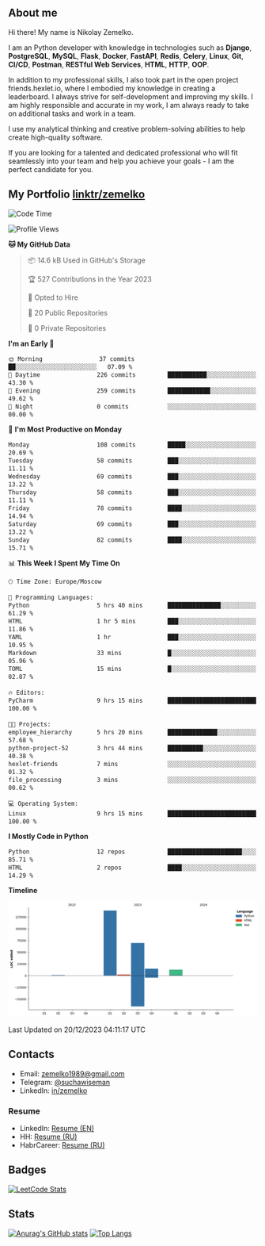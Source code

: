 ## About me
Hi there! My name is Nikolay Zemelko. 

I am an Python developer with knowledge in technologies such as **Django**, **PostgreSQL**, **MySQL**, **Flask**, **Docker**, **FastAPI**, **Redis**, **Celery**, **Linux**, **Git**, **CI/CD**, **Postman**, **RESTful Web Services**, **HTML**, **HTTP**, **OOP**.

In addition to my professional skills, I also took part in the open project friends.hexlet.io, where I embodied my knowledge in creating a leaderboard.
I always strive for self-development and improving my skills. I am highly responsible and accurate in my work, I am always ready to take on additional tasks and work in a team.

I use my analytical thinking and creative problem-solving abilities to help create high-quality software.

If you are looking for a talented and dedicated professional who will fit seamlessly into your team and help you achieve your goals - I am the perfect candidate for you.

## My Portfolio [linktr/zemelko](https://linktr.ee/zemelko)


<!--START_SECTION:waka-->
![Code Time](http://img.shields.io/badge/Code%20Time-51%20hrs%207%20mins-blue)

![Profile Views](http://img.shields.io/badge/Profile%20Views-0-blue)

**🐱 My GitHub Data** 

> 📦 14.6 kB Used in GitHub's Storage 
 > 
> 🏆 527 Contributions in the Year 2023
 > 
> 💼 Opted to Hire
 > 
> 📜 20 Public Repositories 
 > 
> 🔑 0 Private Repositories 
 > 
**I'm an Early 🐤** 

```text
🌞 Morning                37 commits          ██░░░░░░░░░░░░░░░░░░░░░░░   07.09 % 
🌆 Daytime                226 commits         ███████████░░░░░░░░░░░░░░   43.30 % 
🌃 Evening                259 commits         ████████████░░░░░░░░░░░░░   49.62 % 
🌙 Night                  0 commits           ░░░░░░░░░░░░░░░░░░░░░░░░░   00.00 % 
```
📅 **I'm Most Productive on Monday** 

```text
Monday                   108 commits         █████░░░░░░░░░░░░░░░░░░░░   20.69 % 
Tuesday                  58 commits          ███░░░░░░░░░░░░░░░░░░░░░░   11.11 % 
Wednesday                69 commits          ███░░░░░░░░░░░░░░░░░░░░░░   13.22 % 
Thursday                 58 commits          ███░░░░░░░░░░░░░░░░░░░░░░   11.11 % 
Friday                   78 commits          ████░░░░░░░░░░░░░░░░░░░░░   14.94 % 
Saturday                 69 commits          ███░░░░░░░░░░░░░░░░░░░░░░   13.22 % 
Sunday                   82 commits          ████░░░░░░░░░░░░░░░░░░░░░   15.71 % 
```


📊 **This Week I Spent My Time On** 

```text
🕑︎ Time Zone: Europe/Moscow

💬 Programming Languages: 
Python                   5 hrs 40 mins       ███████████████░░░░░░░░░░   61.29 % 
HTML                     1 hr 5 mins         ███░░░░░░░░░░░░░░░░░░░░░░   11.86 % 
YAML                     1 hr                ███░░░░░░░░░░░░░░░░░░░░░░   10.95 % 
Markdown                 33 mins             █░░░░░░░░░░░░░░░░░░░░░░░░   05.96 % 
TOML                     15 mins             █░░░░░░░░░░░░░░░░░░░░░░░░   02.87 % 

🔥 Editors: 
PyCharm                  9 hrs 15 mins       █████████████████████████   100.00 % 

🐱‍💻 Projects: 
employee_hierarchy       5 hrs 20 mins       ██████████████░░░░░░░░░░░   57.68 % 
python-project-52        3 hrs 44 mins       ██████████░░░░░░░░░░░░░░░   40.38 % 
hexlet-friends           7 mins              ░░░░░░░░░░░░░░░░░░░░░░░░░   01.32 % 
file_processing          3 mins              ░░░░░░░░░░░░░░░░░░░░░░░░░   00.62 % 

💻 Operating System: 
Linux                    9 hrs 15 mins       █████████████████████████   100.00 % 
```

**I Mostly Code in Python** 

```text
Python                   12 repos            █████████████████████░░░░   85.71 % 
HTML                     2 repos             ████░░░░░░░░░░░░░░░░░░░░░   14.29 % 
```



**Timeline**

![Lines of Code chart](https://raw.githubusercontent.com/zemelko/zemelko/main/assets/bar_graph.png)


 Last Updated on 20/12/2023 04:11:17 UTC
<!--END_SECTION:waka-->

## Contacts

* Email: [zemelko1989@gmail.com](mailto:zemelko1989@gmail.com)
* Telegram: [@suchawiseman](https://t.me/suchawiseman)
* LinkedIn: [in/zemelko](https://www.linkedin.com/in/zemelko)

### Resume

* LinkedIn: [Resume (EN)](https://www.linkedin.com/in/zemelko)
* HH: [Resume (RU)](https://hh.ru/resume/4a4435a9ff09e87f6c0039ed1f4e475572454c)
* HabrCareer: [Resume (RU)](https://career.habr.com/zemelko1)

## Badges

[![LeetCode Stats](https://leetcode.card.workers.dev/zemelko?font=source_code_pro&extension=null)](https://leetcode.com/zemelko/)

## Stats
[![Anurag's GitHub stats](https://github-readme-stats.vercel.app/api?username=zemelko)](https://github.com/zemelko/github-readme-stats)
[![Top Langs](https://github-readme-stats.vercel.app/api/top-langs/?username=zemelko&layout=compact&langs_count=10)](https://github.com/zemelko/github-readme-stats)

